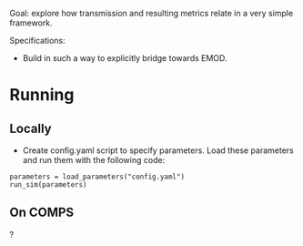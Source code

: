 
Goal: explore how transmission and resulting metrics relate in a very simple framework.

Specifications:
- Build in such a way to explicitly bridge towards EMOD.

# Running

## Locally
- Create config.yaml script to specify parameters. Load these parameters and run them with the following code:
```
parameters = load_parameters("config.yaml")
run_sim(parameters)
```

## On COMPS
?